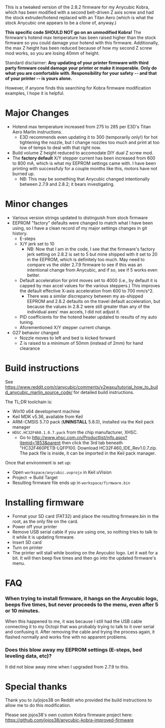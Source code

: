 This is a tweaked version of the 2.8.2 firmware for my Anycubic Kobra, which has been modified with a second belt-driven Z axis screw and had the stock extruder/hotend replaced with an Titan Aero (which is what the stock Anycubic one appears to be a clone of, anyway.)

**This specific code SHOULD NOT go on an unmodified Kobra!** The firmware's hotend max temperature has been raised higher than the stock firmware so you could damage your hotend with this firmware. Additionally, the max Z height has been reduced because of how my second Z screw mod works, so you are losing 40mm of height.

Standard disclaimer: **Any updating of your printer firmware with third party firmware could damage your printer or make it inoperable. Only do what you are comfortable with. Responsibility for your safety -- and that of your printer -- is yours alone.**

However, if anyone finds this searching for Kobra firmware modification examples, I hope it is helpful.

# Major Changes

* Hotend max temperature increased from 275 to 285 per E3D's Titan Aero Marlin instructions.
    * E3D recommends even updating it to 300 (temporarily only!) for hot tightening the nozzle, but I change nozzles too much and print at too low of temps to deal with that right now.
* Build volume Z height reduced to accomodate DIY dual Z screw mod.
* The **factory default** X/Y stepper current has been increased from 600 to 800 mA, which is what my EEPROM settings came with. I have been printing with successfuly for a couple months like this, motors have not burned up.
	* NB: This may be something that Anycubic changed intentionally between 2.7.9 and 2.8.2; it bears investigating. 

# Minor changes

* Various version strings updated to distinguish from stock firmware
* EEPROM "factory" defaults were changed to match what I have been using, so I have a clean record of my major settings changes in git history.
	* E-steps 
	* X/Y jerk set to 10
		* NB: Now that I am in the code, I see that the firmware's factory jerk setting on 2.8.2 is set to 5 but mine shipped with it set to 20 in the EEPROM, which is definitely too much. May need to compare vs the older 2.7.9 firmware to see if this was an intentional change from Anycubic, and if so, see if 5 works even better.
	* Default acceleration for print moves set to 4000 (i.e., by default it is capped by max accel values for the various steppers.) This improves the default effective X-axis acceleration from 600 to 700 mm/s^2. 
		* There was a similar discrepancy between my as-shipped EEPROM and 2.8.2 defaults on the travel default acceleration, but because the values in 2.8.2 were still greater than any of the individual axes' max accels, I did not adjust it.
    * PID coefficients for the hotend heater updated to results of my auto tuning.
    * Aforementioned X/Y stepper current change.
* G27 behavior changed
	* Nozzle moves to left and bed is kicked forward
	* Z is raised to a minimum of 50mm (instead of 2mm) for hand clearance

# Build instructions
See https://www.reddit.com/r/anycubic/comments/y2waxu/tutorial_how_to_build_anycubic_marlin_source_code/ for detailed build instructions.

The TL;DR toolchain is:
* Win10 x64 development machine
* Keil MDK v5.36, available from Keil
* ARM::CMSIS 5.7.0 pack (**UNINSTALL** 5.8.0), installed via the Keil pack manager
* `HDSC.HC32F460.1.0.7.pack` from the chip manufacturer, XHSC.
	* Go to http://www.xhsc.com.cn/Productlist/info.aspx?itemid=1853&parent then click the 3rd tab beneath "HC32F460PETB-LQFP100. Download 
HC32F460_IDE_Rev1.0.7.zip. The pack file is inside, it can be imported in the Keil pack manager.

Once that environment is set up:
* Open `workspace/anycubic.uvprojx` in Keil uVision
* Project -> Build Target
* Resulting firmware file ends up in `workspace/firmware.bin`

# Installing firmware
* Format your SD card (FAT32) and place the resulting firmware.bin in the root, as the only file on the card.
* Power off your printer
* Remove USB serial cable if you are using one, so nothing tries to talk to it while it is updating firmware.
* Insert SD card
* Turn on printer
* The printer will stall while booting on the Anycubic logo. Let it wait for a bit. It will then beep five times and then go into the updated firmware's menu.

# FAQ

### When trying to install firmware, it hangs on the Anycubic logo, beeps five times, but never proceeds to the menu, even after 5 or 10 minutes.

When this happened to me, it was because I still had the USB cable connecting it to my Octopi that was probably trying to talk to it over serial and confusing it. After removing the cable and trying the process again, it flashed normally and works fine with no apparent problems.

### Does this blow away my EEPROM settings (E-steps, bed leveling data, etc)?

It did not blow away mine when I upgraded from 2.7.9 to this.

# Special thanks
Thank you to /u/jojos38 on Reddit who provided the build instructions to allow me to do this modification.

Please see jojos38's own custom Kobra firmware project here:
https://github.com/jojos38/anycubic-kobra-improved-firmware
